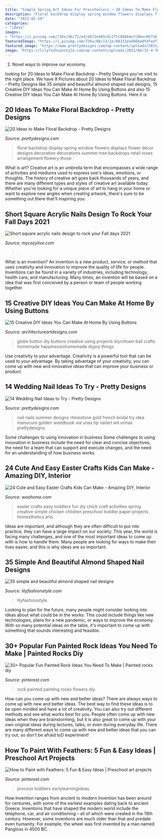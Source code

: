 ```yaml
---
title: "Simple Spring Art Ideas For Preschoolers ~ 20 Ideas To Make Floral Backdrop"
description: "Floral backdrop display spring window flowers displays flower decor designs decoration decorations summer tree backdrops retail roses arrangement flowery those"
date: "2023-02-19"
categories:
- "ideas"
images:
- "https://i.pinimg.com/736x/db/72/e4/db72e485c8c2f5c84bb4efc8bec0b716.jpg"
featuredImage: "https://i.pinimg.com/736x/08/13/1e/08131e4d668adfdfedf3a2c34bdbac22.jpg"
featured_image: "https://www.prettydesigns.com/wp-content/uploads/2015/07/20-ideas-to-make-floral-backdrop8.jpg"
image: "https://lilyfashionstyle.com/wp-content/uploads/2021/04/33-4-768x1152.jpg"
---
```



2. Novel ways to improve our economy

	

		
looking for 20 Ideas to Make Floral Backdrop - Pretty Designs you've visit to the right place. We have 8 Pictures about 20 Ideas to Make Floral Backdrop - Pretty Designs like 35 simple and beautiful almond shaped nail designs, 15 Creative DIY Ideas You Can Make At Home By Using Buttons and also 15 Creative DIY Ideas You Can Make At Home By Using Buttons. Here it is:
		
    
## 20 Ideas To Make Floral Backdrop - Pretty Designs

<img loading=lazy src="https://www.prettydesigns.com/wp-content/uploads/2015/07/20-ideas-to-make-floral-backdrop8.jpg" onerror="this.onerror=null;this.src='https://tse1.mm.bing.net/th?id=OIP.JEzpeY9e4OuUtpWpAP6CpAHaLH&amp;pid=15.1';" alt="20 Ideas to Make Floral Backdrop - Pretty Designs">

_Source: prettydesigns.com_

>floral backdrop display spring window flowers displays flower decor designs decoration decorations summer tree backdrops retail roses arrangement flowery those. 

	

What is art?
Creative art is an umbrella term that encompasses a wide range of activities and mediums used to express one's ideas, emotions, or thoughts. The history of creative art goes back thousands of years, and there are many different types and styles of creative art available today. Whether you're looking for a unique piece of art to hang in your home or want to explore new angles when creating artwork, there's sure to be something out there that'll inspiring you.

    
## Short Square Acrylic Nails Design To Rock Your Fall Days 2021

<img loading=lazy src="https://mycozylive.com/wp-content/uploads/2021/08/39-2.jpg" onerror="this.onerror=null;this.src='https://tse2.mm.bing.net/th?id=OIP.Y91hrRAVHAiGJQM4k1L1FQHaNK&amp;pid=15.1';" alt="Short square acrylic nails design to rock your Fall days 2021">

_Source: mycozylive.com_

>. 

	

What is an invention?
An invention is a new product, service, or method that uses creativity and innovation to improve the quality of life for people. Inventions can be found in a variety of industries, including technology, health care, and manufacturing. Many times, an invention will be based on a idea that was first conceived by a person or team of people working together.

    
## 15 Creative DIY Ideas You Can Make At Home By Using Buttons

<img loading=lazy src="https://www.architectureartdesigns.com/wp-content/uploads/2017/02/15-Creative-DIY-Ideas-You-Can-Make-At-Home-By-Using-Buttons-4.jpg" onerror="this.onerror=null;this.src='https://tse3.mm.bing.net/th?id=OIP.g0fzPzbLVld1wPCkFhd2QgHaLH&amp;pid=15.1';" alt="15 Creative DIY Ideas You Can Make At Home By Using Buttons">

_Source: architectureartdesigns.com_

>globe button diy buttons creative using projects styrofoam ball crafts homemade happinessishomemade diyjoy things. 

	

Use creativity to your advantage.
Creativity is a powerful tool that can be used to your advantage. By taking advantage of your creativity, you can come up with new and innovative ideas that can improve your business or product.

    
## 14 Wedding Nail Ideas To Try - Pretty Designs

<img loading=lazy src="https://www.prettydesigns.com/wp-content/uploads/2014/07/White-Nails.jpg" onerror="this.onerror=null;this.src='https://tse2.mm.bing.net/th?id=OIP.qIcsRRa_vBQAWLJSf65gXAHaJ3&amp;pid=15.1';" alt="14 Wedding Nail Ideas to Try - Pretty Designs">

_Source: prettydesigns.com_

>nail nails summer designs rhinestone gold french bridal try idea manucure golden weddbook via unas tip nailart wit unhas prettydesigns. 

	

Some challenges to using innovation in business
Some challenges to using innovation in business include the need for clear and concise objectives, the need for a team that can support and execute changes, and the need for an understanding of how business works.

    
## 24 Cute And Easy Easter Crafts Kids Can Make - Amazing DIY, Interior

<img loading=lazy src="http://www.woohome.com/wp-content/uploads/2014/04/Easter-Crafts-for-Kids-4.jpg" onerror="this.onerror=null;this.src='https://tse3.mm.bing.net/th?id=OIP.K99XlXYiYRzK5WEn8KwNLgHaJ6&amp;pid=15.1';" alt="24 Cute and Easy Easter Crafts Kids Can Make - Amazing DIY, Interior">

_Source: woohome.com_

>easter crafts easy toddlers fun diy chick craft activities spring creative simple chicken children preschool toddler paper projects homesthetics arts. 

	

Ideas are important, and although they are often difficult to put into practice, they can have a large impact on our society. This year, the world is facing many challenges, and one of the most important ideas to come up with is how to handle them. Many people are looking for ways to make their lives easier, and this is why ideas are so important.

    
## 35 Simple And Beautiful Almond Shaped Nail Designs

<img loading=lazy src="https://lilyfashionstyle.com/wp-content/uploads/2021/04/33-4-768x1152.jpg" onerror="this.onerror=null;this.src='https://tse2.mm.bing.net/th?id=OIP.H3NJWsZhmjR1LTr5k5yDQQHaLH&amp;pid=15.1';" alt="35 simple and beautiful almond shaped nail designs">

_Source: lilyfashionstyle.com_

>lilyfashionstyle. 

	

Looking to plan for the future, many people might consider looking into ideas about what could be in the works. This could include things like new technologies, plans for a new pandemic, or ways to improve the economy. With so many potential ideas on the table, it's important to come up with something that sounds interesting and feasible.

    
## 30+ Popular Fun Painted Rock Ideas You Need To Make | Painted Rocks Diy

<img loading=lazy src="https://i.pinimg.com/736x/db/72/e4/db72e485c8c2f5c84bb4efc8bec0b716.jpg" onerror="this.onerror=null;this.src='https://tse3.mm.bing.net/th?id=OIP.31MckTC0ycxuhNhlJizD4wAAAA&amp;pid=15.1';" alt="30+ Popular Fun Painted Rock Ideas You Need To Make | Painted rocks diy">

_Source: pinterest.com_

>rock painted painting rocks flowers diy. 

	

How can you come up with new and better ideas?
There are always ways to come up with new and better ideas. The best way to find these ideas is to be open minded and have a lot of creativity. You can also try out different methods and see what works best for you. People often come up with new ideas when they are brainstorming, but it is also great to come up with your own original ideas during lectures, talks, or even during everyday life. There are many different ways to come up with new and better ideas that you can try out, so don’t be afraid toD experiment!

    
## How To Paint With Feathers: 5 Fun &amp; Easy Ideas | Preschool Art Projects

<img loading=lazy src="https://i.pinimg.com/736x/08/13/1e/08131e4d668adfdfedf3a2c34bdbac22.jpg" onerror="this.onerror=null;this.src='https://tse1.mm.bing.net/th?id=OIP.A7EGzS1MFxOqXgyEOgdtXQHaLH&amp;pid=15.1';" alt="How to Paint with Feathers: 5 Fun &amp; Easy Ideas | Preschool art projects">

_Source: pinterest.com_

>process toddlers earlylearningideas. 

	

How Invention ranges from ancient to modern
Invention has been around for centuries, with some of the earliest examples dating back to ancient Greece. Inventions that have shaped the modern world include the telephone, car, and air conditioning – all of which were created in the 19th century. However, some inventions are much older than that and predate even humanity. For example, the wheel was first invented by a man named Pangloss in 4500 BC.

